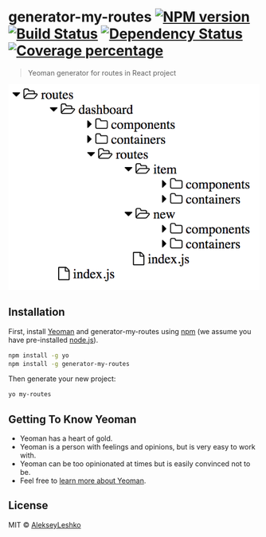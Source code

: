 # generator-my-routes [![NPM version][npm-image]][npm-url] [![Build Status][travis-image]][travis-url] [![Dependency Status][daviddm-image]][daviddm-url] [![Coverage percentage][coveralls-image]][coveralls-url]
> Yeoman generator for routes in React project

![routes-structure](docs/imgs/routes-structure.png)

## Installation

First, install [Yeoman](http://yeoman.io) and generator-my-routes using [npm](https://www.npmjs.com/) (we assume you have pre-installed [node.js](https://nodejs.org/)).

```bash
npm install -g yo
npm install -g generator-my-routes
```

Then generate your new project:

```bash
yo my-routes
```

## Getting To Know Yeoman

 * Yeoman has a heart of gold.
 * Yeoman is a person with feelings and opinions, but is very easy to work with.
 * Yeoman can be too opinionated at times but is easily convinced not to be.
 * Feel free to [learn more about Yeoman](http://yeoman.io/).

## License

MIT © [AlekseyLeshko](https://github.com/AlekseyLeshko)


[npm-image]: https://badge.fury.io/js/generator-my-routes.svg
[npm-url]: https://npmjs.org/package/generator-my-routes
[travis-image]: https://travis-ci.org/my-brilliant-boilerplate/generator-my-routes.svg?branch=master
[travis-url]: https://travis-ci.org/my-brilliant-boilerplate/generator-my-routes
[daviddm-image]: https://david-dm.org/my-brilliant-boilerplate/generator-my-routes.svg?theme=shields.io
[daviddm-url]: https://david-dm.org/my-brilliant-boilerplate/generator-my-routes
[coveralls-image]: https://coveralls.io/repos/my-brilliant-boilerplate/generator-my-routes/badge.svg
[coveralls-url]: https://coveralls.io/my-brilliant-boilerplate/generator-my-routes
